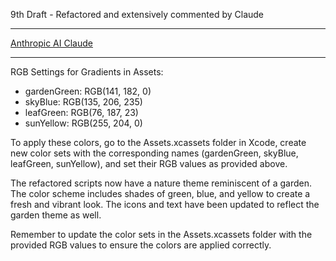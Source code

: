 9th Draft - Refactored and extensively commented by Claude

- - - -

[Anthropic AI Claude](https://www.anthropic.com)

- - - -

RGB Settings for Gradients in Assets:

* gardenGreen: RGB(141, 182, 0)
* skyBlue: RGB(135, 206, 235)
* leafGreen: RGB(76, 187, 23)
* sunYellow: RGB(255, 204, 0)

To apply these colors, go to the Assets.xcassets folder in Xcode, create new color sets with the corresponding names (gardenGreen, skyBlue, leafGreen, sunYellow), and set their RGB values as provided above.

The refactored scripts now have a nature theme reminiscent of a garden. The color scheme includes shades of green, blue, and yellow to create a fresh and vibrant look. The icons and text have been updated to reflect the garden theme as well.

Remember to update the color sets in the Assets.xcassets folder with the provided RGB values to ensure the colors are applied correctly.
